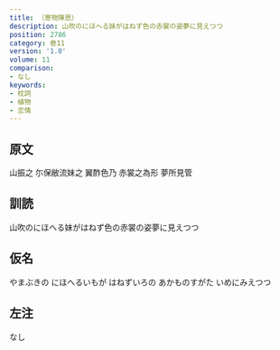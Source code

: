 ```yaml
---
title: （寄物陳思）
description: 山吹のにほへる妹がはねず色の赤裳の姿夢に見えつつ
position: 2786
category: 巻11
version: '1.0'
volume: 11
comparison:
- なし
keywords:
- 枕詞
- 植物
- 恋情
---
```


## 原文

山振之 尓保敝流妹之 翼酢色乃 赤裳之為形 夢所見管

## 訓読

山吹のにほへる妹がはねず色の赤裳の姿夢に見えつつ

## 仮名

やまぶきの にほへるいもが はねずいろの あかものすがた いめにみえつつ

## 左注

なし
